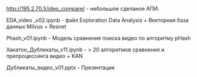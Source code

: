 http://195.2.70.5/ideo_compare/ - небольшое сделаное АПИ.

EDA_video _v02.ipynb - файл Еxploration Data Analysis + Векторная база данных Milvus + Resnet

Phash_v01.ipynb - Модель сравнения поиска видео по алгоритму pHash

Хакатон_Дубликаты_v11.ipynb - > 20 алгоритмов сравнения и препроцессинга видео + KAN

Дубликаты_видео_v01.pptx - Презентация

